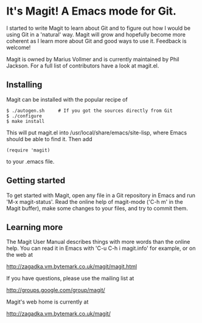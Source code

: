 It's Magit!  A Emacs mode for Git.
==================================

I started to write Magit to learn about Git and to figure out how I
would be using Git in a 'natural' way.  Magit will grow and hopefully
become more coherent as I learn more about Git and good ways to use
it.  Feedback is welcome!

Magit is owned by Marius Vollmer and is currently maintained by Phil
Jackson. For a full list of contributors have a look at magit.el.

Installing
----------

Magit can be installed with the popular recipe of

    $ ./autogen.sh     # If you got the sources directly from Git
    $ ./configure
    $ make install

This will put magit.el into /usr/local/share/emacs/site-lisp, where
Emacs should be able to find it.  Then add

    (require 'magit)

to your .emacs file.

Getting started
---------------

To get started with Magit, open any file in a Git repository in Emacs
and run 'M-x magit-status'.  Read the online help of magit-mode ('C-h
m' in the Magit buffer), make some changes to your files, and try to
commit them.

Learning more
-------------

The Magit User Manual describes things with more words than the online
help.  You can read it in Emacs with 'C-u C-h i magit.info' for
example, or on the web at

  http://zagadka.vm.bytemark.co.uk/magit/magit.html

If you have questions, please use the mailing list at

  http://groups.google.com/group/magit/

Magit's web home is currently at

  http://zagadka.vm.bytemark.co.uk/magit/
